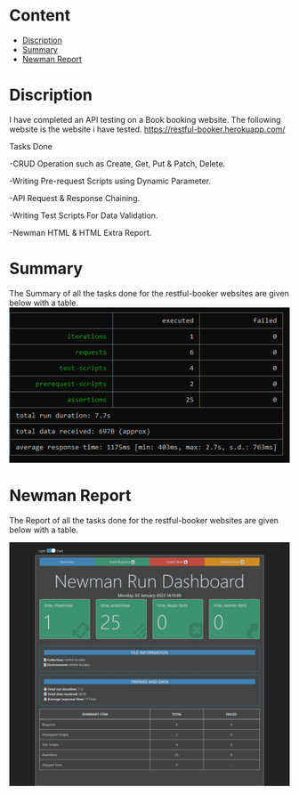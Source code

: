 # Content    
- [ Discription](#discription )
- [Summary](#summary) 
- [Newman Report](#newmanreport) 
# Discription 
I have completed an API testing on a Book booking website. The following website is the website i have tested. https://restful-booker.herokuapp.com/

Tasks Done

-CRUD Operation such as Create, Get, Put & Patch, Delete.

-Writing Pre-request Scripts using Dynamic Parameter.

-API Request & Response Chaining.

-Writing Test Scripts For Data Validation.

-Newman HTML & HTML Extra Report.

# Summary 
The Summary of all the tasks done for the restful-booker websites are given below with a table.
![Summary image](Image/report_table.png)

# Newman Report
The Report of all the tasks done for the restful-booker websites are given below with a table.

![Newman Report](Image/newman_report.jpeg)
